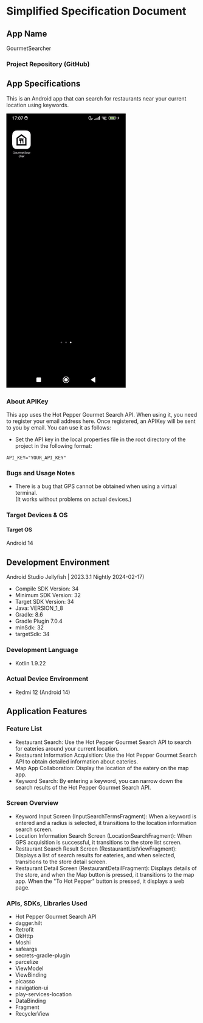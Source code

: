 # Simplified Specification Document

## App Name

GourmetSearcher

### Project Repository (GitHub)

## App Specifications

This is an Android app that can search for restaurants near your current location using keywords.

<img src="docs/app.gif" width="314" alt="App demo video">

### About APIKey

This app uses the Hot Pepper Gourmet Search API.
When using it, you need to register your email address here.
Once registered, an APIKey will be sent to you by email. You can use it as follows:

- Set the API key in the local.properties file in the root directory of the project in the following format:

```properties
API_KEY="YOUR_API_KEY"
```

### Bugs and Usage Notes

- There is a bug that GPS cannot be obtained when using a virtual terminal.</br>
  (It works without problems on actual devices.)

### Target Devices & OS

#### Target OS

Android 14

## Development Environment

Android Studio Jellyfish | 2023.3.1 Nightly 2024-02-17)

- Compile SDK Version: 34
- Minimum SDK Version: 32
- Target SDK Version: 34
- Java: VERSION_1_8
- Gradle: 8.6
- Gradle Plugin 7.0.4
- minSdk: 32
- targetSdk: 34

### Development Language

- Kotlin 1.9.22

### Actual Device Environment

- Redmi 12 (Android 14)

## Application Features

### Feature List

- Restaurant Search: Use the Hot Pepper Gourmet Search API to search for eateries around your current location.
- Restaurant Information Acquisition: Use the Hot Pepper Gourmet Search API to obtain detailed information about eateries.
- Map App Collaboration: Display the location of the eatery on the map app.
- Keyword Search: By entering a keyword, you can narrow down the search results of the Hot Pepper Gourmet Search API.

### Screen Overview

- Keyword Input Screen (InputSearchTermsFragment): When a keyword is entered and a radius is selected, it transitions to the location information search screen.
- Location Information Search Screen (LocationSearchFragment): When GPS acquisition is successful, it transitions to the store list screen.
- Restaurant Search Result Screen (RestaurantListViewFragment): Displays a list of search results for eateries, and when selected, transitions to the store detail screen.
- Restaurant Detail Screen (RestaurantDetailFragment): Displays details of the store, and when the Map button is pressed, it transitions to the map app. When the "To Hot Pepper" button is pressed, it displays a web page.

### APIs, SDKs, Libraries Used

- Hot Pepper Gourmet Search API
- dagger.hilt
- Retrofit
- OkHttp
- Moshi
- safeargs
- secrets-gradle-plugin
- parcelize
- ViewModel
- ViewBinding
- picasso
- navigation-ui
- play-services-location
- DataBinding
- Fragment
- RecyclerView

